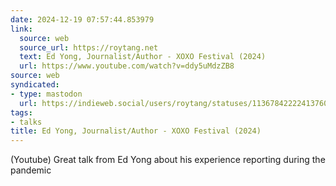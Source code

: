 ```yaml
---
date: 2024-12-19 07:57:44.853979
link:
  source: web
  source_url: https://roytang.net
  text: Ed Yong, Journalist/Author - XOXO Festival (2024)
  url: https://www.youtube.com/watch?v=ddy5uMdzZB8
source: web
syndicated:
- type: mastodon
  url: https://indieweb.social/users/roytang/statuses/113678422224137603
tags:
- talks
title: Ed Yong, Journalist/Author - XOXO Festival (2024)
---
```


(Youtube) Great talk from Ed Yong about his experience reporting during the pandemic